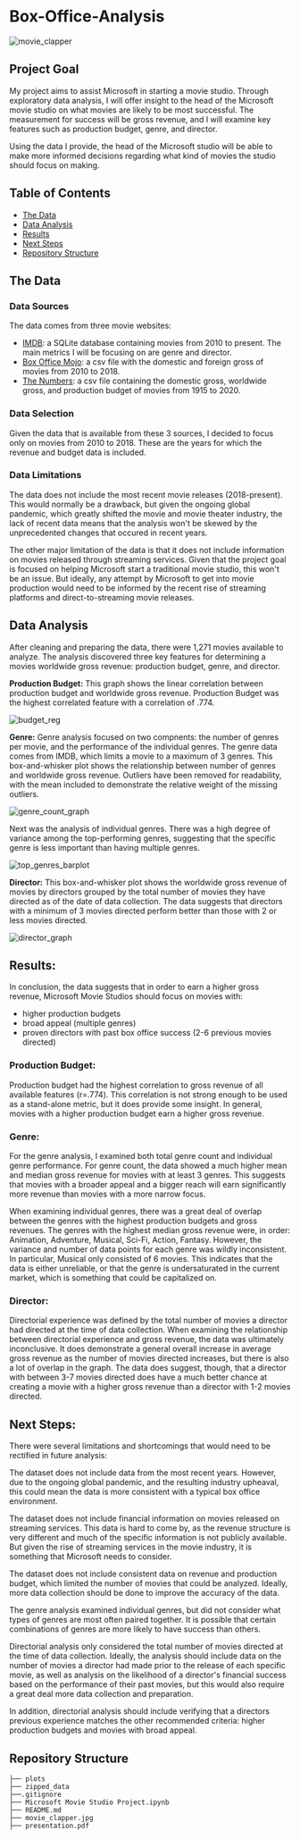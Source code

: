 # Box-Office-Analysis
![movie_clapper](https://github.com/luke-lite/Box-Office-Analysis/blob/main/movie_clapper.jpg?raw=true)

## Project Goal

My project aims to assist Microsoft in starting a movie studio. Through exploratory data analysis, I will offer insight to the head of the Microsoft movie studio on what movies are likely to be most successful. The measurement for success will be gross revenue, and I will examine key features such as production budget, genre, and director.

Using the data I provide, the head of the Microsoft studio will be able to make more informed decisions regarding what kind of movies the studio should focus on making.

## Table of Contents
- [The Data](#The-Data)
- [Data Analysis](#Data-Analysis)
- [Results](#Results)
- [Next Steps](#Next-Steps)
- [Repository Structure](#Repository-Structure)

## The Data

### Data Sources

The data comes from three movie websites:

- [IMDB](https://www.imdb.com/): a SQLite database containing movies from 2010 to present. The main metrics I will be focusing on are genre and director.
- [Box Office Mojo](https://www.boxofficemojo.com/): a csv file with the domestic and foreign gross of movies from 2010 to 2018.
- [The Numbers](https://www.the-numbers.com/): a csv file containing the domestic gross, worldwide gross, and production budget of movies from 1915 to 2020.

### Data Selection

Given the data that is available from these 3 sources, I decided to focus only on movies from 2010 to 2018. These are the years for which the revenue and budget data is included.

### Data Limitations

The data does not include the most recent movie releases (2018-present). This would normally be a drawback, but given the ongoing global pandemic, which greatly shifted the movie and movie theater industry, the lack of recent data means that the analysis won't be skewed by the unprecedented changes that occured in recent years.

The other major limitation of the data is that it does not include information on movies released through streaming services. Given that the project goal is focused on helping Microsoft start a traditional movie studio, this won't be an issue. But ideally, any attempt by Microsoft to get into movie production would need to be informed by the recent rise of streaming platforms and direct-to-streaming movie releases.

## Data Analysis

After cleaning and preparing the data, there were 1,271 movies available to analyze. The analysis discovered three key features for determining a movies worldwide gross revenue: production budget, genre, and director.

**Production Budget:** This graph shows the linear correlation between production budget and worldwide gross revenue. Production Budget was the highest correlated feature with a correlation of .774.

![budget_reg](https://github.com/luke-lite/Box-Office-Analysis/blob/main//plots/budget_reg.png?raw=true)

**Genre:** Genre analysis focused on two compnents: the number of genres per movie, and the performance of the individual genres. The genre data comes from IMDB, which limits a movie to a maximum of 3 genres. This box-and-whisker plot shows the relationship between number of genres and worldwide gross revenue. Outliers have been removed for readability, with the mean included to demonstrate the relative weight of the missing outliers.

![genre_count_graph](https://github.com/luke-lite/Box-Office-Analysis/blob/main//plots/genre_count_graph.png?raw=true)

Next was the analysis of individual genres. There was a high degree of variance among the top-performing genres, suggesting that the specific genre is less important than having multiple genres.

![top_genres_barplot](https://github.com/luke-lite/Box-Office-Analysis/blob/main//plots/top_genres_barplot.png?raw=true)

**Director:** This box-and-whisker plot shows the worldwide gross revenue of movies by directors grouped by the total number of movies they have directed as of the date of data collection. The data suggests that directors with a minimum of 3 movies directed perform better than those with 2 or less movies directed.

![director_graph](https://github.com/luke-lite/Box-Office-Analysis/blob/main//plots/director_graph.png?raw=true)

## Results:
In conclusion, the data suggests that in order to earn a higher gross revenue, Microsoft Movie Studios should focus on movies with:
 - higher production budgets
 - broad appeal (multiple genres)
 - proven directors with past box office success (2-6 previous movies directed)

### Production Budget:

Production budget had the highest correlation to gross revenue of all available features (r=.774). This correlation is not strong enough to be used as a stand-alone metric, but it does provide some insight. In general, movies with a higher production budget earn a higher gross revenue.

### Genre:

For the genre analysis, I examined both total genre count and individual genre performance. For genre count, the data showed a much higher mean and median gross revenue for movies with at least 3 genres. This suggests that movies with a broader appeal and a bigger reach will earn significantly more revenue than movies with a more narrow focus.

When examining individual genres, there was a great deal of overlap between the genres with the highest production budgets and gross revenues. The genres with the highest median gross revenue were, in order: Animation, Adventure, Musical, Sci-Fi, Action, Fantasy. However, the variance and number of data points for each genre was wildly inconsistent. In particular, Musical only consisted of 6 movies. This indicates that the data is either unreliable, or that the genre is undersaturated in the current market, which is something that could be capitalized on. 

### Director:

Directorial experience was defined by the total number of movies a director had directed at the time of data collection. When examining the relationship between directorial experience and gross revenue, the data was ultimately inconclusive. It does demonstrate a general overall increase in average gross revenue as the number of movies directed increases, but there is also a lot of overlap in the graph. The data does suggest, though, that a director with between 3-7 movies directed does have a much better chance at creating a movie with a higher gross revenue than a director with 1-2 movies directed.

## Next Steps:
There were several limitations and shortcomings that would need to be rectified in future analysis:

The dataset does not include data from the most recent years. However, due to the ongoing global pandemic, and the resulting industry upheaval, this could mean the data is more consistent with a typical box office environment.

The dataset does not include financial information on movies released on streaming services. This data is hard to come by, as the revenue structure is very different and much of the specific information is not publicly available. But given the rise of streaming services in the movie industry, it is something that Microsoft needs to consider.

The dataset does not include consistent data on revenue and production budget, which limited the number of movies that could be analyzed. Ideally, more data collection should be done to improve the accuracy of the data.

The genre analysis examined individual genres, but did not consider what types of genres are most often paired together. It is possible that certain combinations of genres are more likely to have success than others.

Directorial analysis only considered the total number of movies directed at the time of data collection. Ideally, the analysis should include data on the number of movies a director had made prior to the release of each specific movie, as well as analysis on the likelihood of a director's financial success based on the performance of their past movies, but this would also require a great deal more data collection and preparation.

In addition, directorial analysis should include verifying that a directors previous experience matches the other recommended criteria: higher production budgets and movies with broad appeal.

## Repository Structure
```
├── plots
├── zipped_data
├──.gitignore
├── Microsoft Movie Studio Project.ipynb
├── README.md
├── movie_clapper.jpg
├── presentation.pdf
```
